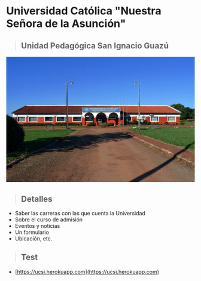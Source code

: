 
# Universidad Católica "Nuestra Señora de la Asunción"
> ## Unidad Pedagógica San Ignacio Guazú
![Photo](public/images/slider/slider-01.jpg "UCSI")

> ## Detalles
+ Saber las carreras con las que cuenta la Universidad
+ Sobre el curso de admisión
+ Eventos y noticias
+ Un formulario
+ Ubicación, etc.

> ## Test

+ [https://ucsi.herokuapp.com](https://ucsi.herokuapp.com)

